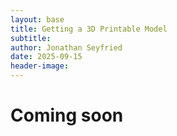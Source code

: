 ```yaml
---
layout: base
title: Getting a 3D Printable Model
subtitle:
author: Jonathan Seyfried
date: 2025-09-15
header-image: 
---
```


# Coming soon
